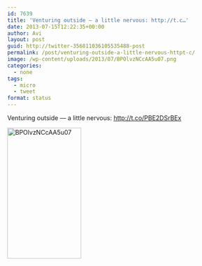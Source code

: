 ```yaml
---
id: 7639
title: 'Venturing outside — a little nervous: http://t.c…'
date: 2013-07-15T12:22:35+00:00
author: Avi
layout: post
guid: http://twitter-356811036105535488-post
permalink: /post/venturing-outside-a-little-nervous-httpt-c/
image: /wp-content/uploads/2013/07/BPOlvzNCcAA5u07.png
categories:
  - none
tags:
  - micro
  - tweet
format: status
---
```

Venturing outside — a little nervous: http://t.co/PBE2DSrBEx

<img width="169" height="300" src="http://aviflax.com/wp-content/uploads/2013/07/BPOlvzNCcAA5u07.png" class="attachment-medium" alt="BPOlvzNCcAA5u07" />